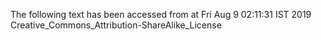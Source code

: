 The following text has been accessed from at Fri Aug 9 02:11:31 IST 2019
Creative_Commons_Attribution-ShareAlike_License
